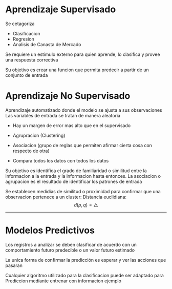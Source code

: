 # Aprendizaje Supervisado

Se cetagoriza
- Clasificacion
- Regresion
- Analisis de Canasta de Mercado

Se requiere un estimulo externo para quien aprende, lo clasifica y provee una respuesta correctiva

Su objetivo es crear una funcion que permita predecir a partir de un conjunto de entrada

# Aprendizaje No Supervisado

Aprendizaje automatizado donde el modelo se ajusta a sus observaciones
Las variables de entrada se tratan de manera aleatoria

- Hay un margen de error mas alto que en el supervisado

- Agrupracion (Clustering)
- Asociacion (grupo de reglas que permiten afirmar cierta cosa con respecto de otra)
- Compara todos los datos con todos los datos

Su objetivo es identifica el grado de familiaridad o similitud entre la informacion a la entrada y la informacion hasta entonces.
La asociacion o agrupacion es el resultado de identificar los patrones de entrada

Se establecen medidias de similitud o proximidad para confirmar que una observacion pertenece a un cluster:
Distancia euclidiana:
$$d(p,q)=\triangle{}$$

___
# Modelos Predictivos

Los registros a analizar se deben clasificar de acuerdo con un comportamiento futuro predecible o un valor futuro estimado

La unica forma de confirmar la predicción es esperar y ver las acciones que pasaran

Cualquier algoritmo utilizado para la clasificacion puede ser adaptado para Prediccion mediante entrenar con informacion ejemplo

